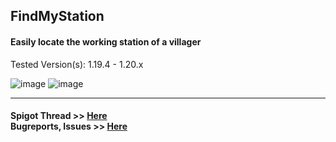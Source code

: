 ## FindMyStation
#### Easily locate the working station of a villager

Tested Version(s): 1.19.4 - 1.20.x

![image](https://i.imgur.com/hkod1CV.gif)
![image](https://i.imgur.com/T7bSqNH.gif)

---

#### Spigot Thread >> [Here](https://www.spigotmc.org/resources/findmystation.114589/)<br/>Bugreports, Issues >> [Here](https://github.com/CuzIm1Tigaaa/FindMyStation/issues)
